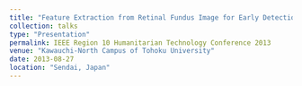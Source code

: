 ```yaml
---
title: "Feature Extraction from Retinal Fundus Image for Early Detection of Diabetic Retinopathy"
collection: talks
type: "Presentation"
permalink: IEEE Region 10 Humanitarian Technology Conference 2013
venue: "Kawauchi-North Campus of Tohoku University"
date: 2013-08-27
location: "Sendai, Japan"
---
```


